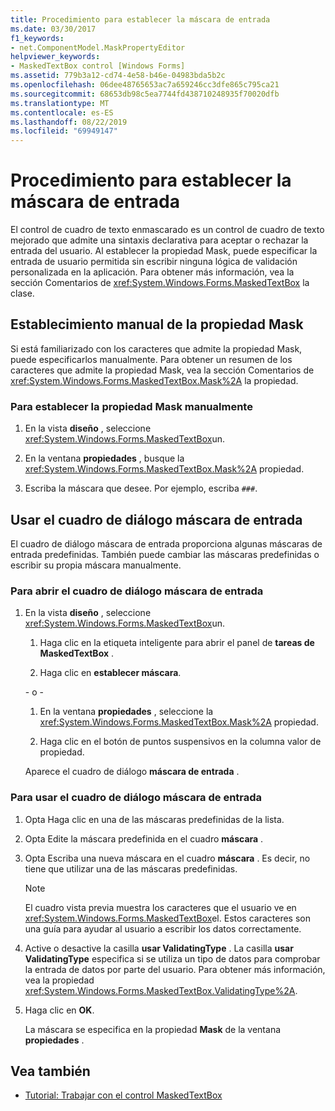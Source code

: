 ```yaml
---
title: Procedimiento para establecer la máscara de entrada
ms.date: 03/30/2017
f1_keywords:
- net.ComponentModel.MaskPropertyEditor
helpviewer_keywords:
- MaskedTextBox control [Windows Forms]
ms.assetid: 779b3a12-cd74-4e58-b46e-04983bda5b2c
ms.openlocfilehash: 06dee48765653ac7a659246cc3dfe865c795ca21
ms.sourcegitcommit: 68653db98c5ea7744fd438710248935f70020dfb
ms.translationtype: MT
ms.contentlocale: es-ES
ms.lasthandoff: 08/22/2019
ms.locfileid: "69949147"
---
```

# <a name="how-to-set-the-input-mask"></a>Procedimiento para establecer la máscara de entrada
El control de cuadro de texto enmascarado es un control de cuadro de texto mejorado que admite una sintaxis declarativa para aceptar o rechazar la entrada del usuario. Al establecer la propiedad Mask, puede especificar la entrada de usuario permitida sin escribir ninguna lógica de validación personalizada en la aplicación. Para obtener más información, vea la sección Comentarios de <xref:System.Windows.Forms.MaskedTextBox> la clase.  
  
## <a name="setting-the-mask-property-manually"></a>Establecimiento manual de la propiedad Mask  
 Si está familiarizado con los caracteres que admite la propiedad Mask, puede especificarlos manualmente. Para obtener un resumen de los caracteres que admite la propiedad Mask, vea la sección Comentarios de <xref:System.Windows.Forms.MaskedTextBox.Mask%2A> la propiedad.  
  
### <a name="to-set-the-mask-property-manually"></a>Para establecer la propiedad Mask manualmente  
  
1. En la vista **diseño** , seleccione <xref:System.Windows.Forms.MaskedTextBox>un.  
  
2. En la ventana **propiedades** , busque la <xref:System.Windows.Forms.MaskedTextBox.Mask%2A> propiedad.  
  
3. Escriba la máscara que desee. Por ejemplo, escriba `###`.  
  
## <a name="using-the-input-mask-dialog-box"></a>Usar el cuadro de diálogo máscara de entrada  
 El cuadro de diálogo máscara de entrada proporciona algunas máscaras de entrada predefinidas. También puede cambiar las máscaras predefinidas o escribir su propia máscara manualmente.  
  
### <a name="to-open-the-input-mask-dialog-box"></a>Para abrir el cuadro de diálogo máscara de entrada  
  
1. En la vista **diseño** , seleccione <xref:System.Windows.Forms.MaskedTextBox>un.  
  
    1. Haga clic en la etiqueta inteligente para abrir el panel de **tareas de MaskedTextBox** .  
  
    2. Haga clic en **establecer máscara**.  
  
     \- o -  
  
    1. En la ventana **propiedades** , seleccione la <xref:System.Windows.Forms.MaskedTextBox.Mask%2A> propiedad.  
  
    2. Haga clic en el botón de puntos suspensivos en la columna valor de propiedad.  
  
     Aparece el cuadro de diálogo **máscara de entrada** .  
  
### <a name="to-use-the-input-mask-dialog-box"></a>Para usar el cuadro de diálogo máscara de entrada  
  
1. Opta Haga clic en una de las máscaras predefinidas de la lista.  
  
2. Opta Edite la máscara predefinida en el cuadro **máscara** .  
  
3. Opta Escriba una nueva máscara en el cuadro **máscara** . Es decir, no tiene que utilizar una de las máscaras predefinidas.  
  
    > [!NOTE]
    > El cuadro vista previa muestra los caracteres que el usuario ve en <xref:System.Windows.Forms.MaskedTextBox>el. Estos caracteres son una guía para ayudar al usuario a escribir los datos correctamente.  
  
4. Active o desactive la casilla **usar ValidatingType** . La casilla **usar ValidatingType** especifica si se utiliza un tipo de datos para comprobar la entrada de datos por parte del usuario. Para obtener más información, vea la propiedad <xref:System.Windows.Forms.MaskedTextBox.ValidatingType%2A>.  
  
5. Haga clic en **OK**.  
  
     La máscara se especifica en la propiedad **Mask** de la ventana **propiedades** .  
  
## <a name="see-also"></a>Vea también

- [Tutorial: Trabajar con el control MaskedTextBox](walkthrough-working-with-the-maskedtextbox-control.md)
